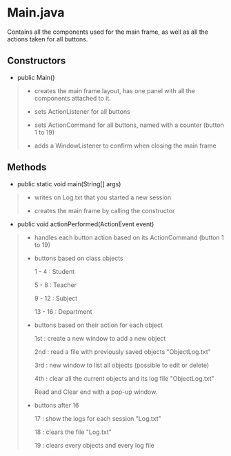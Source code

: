 # Main.java

Contains all the components used for the main frame, as well as all the actions taken for all buttons.


## **Constructors**


* public Main()

> * creates the main frame layout, has one panel with all the components attached to it.
>
> * sets ActionListener for all buttons
>
> * sets ActionCommand  for all buttons, named with a counter (button 1 to 19)
>
> * adds a WindowListener to confirm when closing the main frame


## **Methods**

 
* public static void main(String[] args)
 
> * writes on Log.txt that you started a new session
>
> * creates the main frame by calling the constructor
 
* public void actionPerformed(ActionEvent event)

> * handles each button action based on its ActionCommand (button 1 to 19)
>
> * buttons based on class objects
> 
>    1 -  4 : Student 
>
>    5 -  8 : Teacher
>
>    9 - 12 : Subject
>
>    13 - 16 : Department
> 
> * buttons based on their action for each object 
> 
>    1st : create a new window to add a new object
> 
>    2nd : read a file with previously saved objects "ObjectLog.txt"
> 
>    3rd : new window to list all objects (possible to edit or delete)
> 
>    4th : clear all the current objects and its log file "ObjectLog.txt"
> 
>    Read and Clear end with a pop-up window.
> 
> * buttons after 16
> 
>    17 : show the logs for each session "Log.txt"
> 
>    18 : clears the file "Log.txt"
> 
>    19 : clears every objects and every log file
